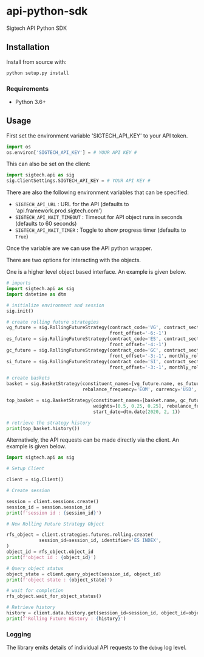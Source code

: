 # api-python-sdk
Sigtech API Python SDK


## Installation

Install from source with:

```sh
python setup.py install
```

### Requirements

-   Python 3.6+

## Usage

First set the environment variable 'SIGTECH_API_KEY' to your API token.

```python
import os
os.environ['SIGTECH_API_KEY'] = # YOUR API KEY #
```

This can also be set on the client:

```python
import sigtech.api as sig
sig.ClientSettings.SIGTECH_API_KEY = # YOUR API KEY #
```

There are also the following environment variables that can be specified:
 - `SIGTECH_API_URL` : URL for the API (defaults to 'api.framework.prod.sigtech.com')
 - `SIGTECH_API_WAIT_TIMEOUT` : Timeout for API object runs in seconds (defaults to 60 seconds)
 - `SIGTECH_API_WAIT_TIMER` : Toggle to show progress timer (defaults to `True`)

Once the variable are we can use the API python wrapper.

There are two options for interacting with the objects.

One is a higher level object based interface. An example is given below.

```python
# imports
import sigtech.api as sig
import datetime as dtm

# initialize environment and session
sig.init()

# create rolling future strategies
vg_future = sig.RollingFutureStrategy(contract_code='VG', contract_sector='INDEX', rolling_rule='front',
                                      front_offset='-6:-1')
es_future = sig.RollingFutureStrategy(contract_code='ES', contract_sector='INDEX', rolling_rule='front',
                                      front_offset='-4:-1')
gc_future = sig.RollingFutureStrategy(contract_code='GC', contract_sector='COMDTY', rolling_rule='f_0',
                                      front_offset='-3:-1', monthly_roll_days='1:4')
si_future = sig.RollingFutureStrategy(contract_code='SI', contract_sector='COMDTY', rolling_rule='f_0',
                                      front_offset='-3:-1', monthly_roll_days='1:4')

# create baskets
basket = sig.BasketStrategy(constituent_names=[vg_future.name, es_future.name], weights=[0.5, 0.5],
                            rebalance_frequency='EOM', currency='USD', start_date=dtm.date(2020, 2, 1))

top_basket = sig.BasketStrategy(constituent_names=[basket.name, gc_future.name, si_future.name],
                                weights=[0.5, 0.25, 0.25], rebalance_frequency='EOM', currency='USD',
                                start_date=dtm.date(2020, 2, 1))

# retrieve the strategy history
print(top_basket.history())
```

Alternatively, the API requests can be made directly via the client. An example is given below.

```python
import sigtech.api as sig

# Setup Client

client = sig.Client()

# Create session

session = client.sessions.create()
session_id = session.session_id
print(f'session id : {session_id}')

# New Rolling Future Strategy Object

rfs_object = client.strategies.futures.rolling.create(
            session_id=session_id, identifier='ES INDEX',
)
object_id = rfs_object.object_id
print(f'object id : {object_id}')

# Query object status
object_state = client.query_object(session_id, object_id)
print(f'object state : {object_state}')

# wait for completion
rfs_object.wait_for_object_status()

# Retrieve history
history = client.data.history.get(session_id=session_id, object_id=object_id).history
print(f'Rolling Future History : {history}')
```

### Logging

The library emits details of individual API requests to the `debug` log level.

